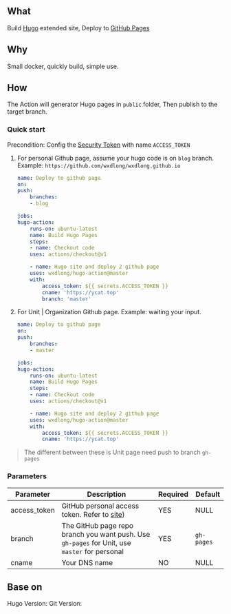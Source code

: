 ## What

Build [Hugo](https://gohugo.io/) extended site, Deploy to [GitHub Pages](https://pages.github.com/)

## Why

Small docker, quickly build, simple use.

## How

The Action will generator Hugo pages in `public` folder, Then publish to the target branch.
### Quick start

Precondition: Config the  [Security Token](https://help.github.com/en/articles/creating-a-personal-access-token-for-the-command-line) with name `ACCESS_TOKEN`

1. For personal Github page, assume your hugo code is on `blog` branch. Example: `https://github.com/wxdlong/wxdlong.github.io`


    ```yml
    name: Deploy to github page
    on:
    push:
        branches:
        - blog

    jobs:
    hugo-action:
        runs-on: ubuntu-latest
        name: Build Hugo Pages
        steps:
        - name: Checkout code
        uses: actions/checkout@v1

        - name: Hugo site and deploy 2 github page
        uses: wxdlong/hugo-action@master
        with:
            access_token: ${{ secrets.ACCESS_TOKEN }}
            cname: 'https://ycat.top'
            branch: 'master'
    ```
2. For Unit | Organization Github page. Example: waiting your input.

    ```yml
    name: Deploy to github page
    on:
    push:
        branches:
        - master

    jobs:
    hugo-action:
        runs-on: ubuntu-latest
        name: Build Hugo Pages
        steps:
        - name: Checkout code
        uses: actions/checkout@v1

        - name: Hugo site and deploy 2 github page
        uses: wxdlong/hugo-action@master
        with:
            access_token: ${{ secrets.ACCESS_TOKEN }}
            cname: 'https://ycat.top'
    ```
    
> The different between these is Unit page need push to branch `gh-pages`

### Parameters


|  Parameter   | Description |  Required  |  Default |
|  ----  | ----  |  ----  | ----  |
| access_token  | GitHub personal access token. Refer to [site](https://help.github.com/en/articles/creating-a-personal-access-token-for-the-command-line)) |  YES | NULL |
| branch  | The GitHub page repo branch you want push. Use `gh-pages` for Unit, use `master` for personal | YES | `gh-pages` |
| cname  | Your DNS name | NO | NULL |


## Base on

Hugo Version: 
Git Version: 